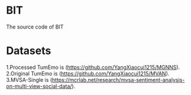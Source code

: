 # BIT
The source code of BIT

# Datasets
1.Processed TumEmo is (https://github.com/YangXiaocui1215/MGNNS). 
2.Original TumEmo is (https://github.com/YangXiaocui1215/MVAN).
3.MVSA-Single is (https://mcrlab.net/research/mvsa-sentiment-analysis-on-multi-view-social-data/).

